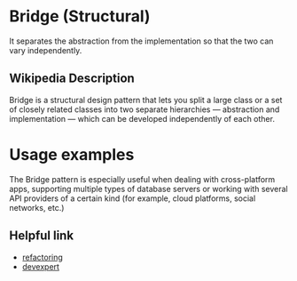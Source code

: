 # Bridge (Structural)
It separates the abstraction from the implementation so that the two can vary independently.

## Wikipedia Description

Bridge is a structural design pattern that lets you split a large class or a set of closely related classes into two separate hierarchies — abstraction and implementation — which can be developed independently of each other.


# Usage examples 

The Bridge pattern is especially useful when dealing with cross-platform apps, supporting multiple types of database servers or working with several API providers of a certain kind (for example, cloud platforms, social networks, etc.)


## Helpful link

- [refactoring](https://refactoring.guru/design-patterns/bridge)
- [devexpert](http://devexpert.ir/javascript/%D8%A7%D9%84%DA%AF%D9%88%DB%8C-%D8%B7%D8%B1%D8%A7%D8%AD%DB%8C-bridge-%D8%AF%D8%B1-%D8%AC%D8%A7%D9%88%D8%A7-%D8%A7%D8%B3%DA%A9%D8%B1%DB%8C%D9%BE%D8%AA/)

